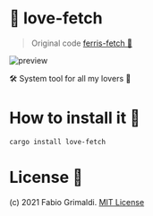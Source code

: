 # 💖 love-fetch
> Original code <a href="https://github.com/irevenko/ferris-fetch/">ferris-fetch 💖</a>

<img src="https://cdn.discordapp.com/attachments/799679376563109938/824963303398834236/unknown.png" alt="preview"></img>
<p>🛠️ System tool for all my lovers 💖</p>


# How to install it 🔨
```cargo install love-fetch``` <br>

# License 📑 
(c) 2021 Fabio Grimaldi. [MIT License](https://tldrlegal.com/license/mit-license)
